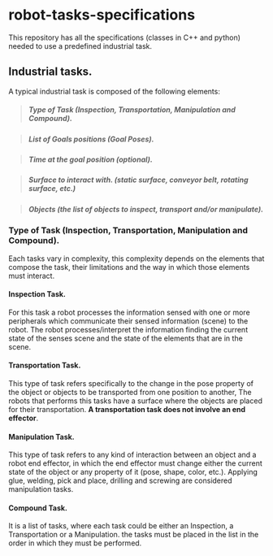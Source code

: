 # robot-tasks-specifications
This repository has all the specifications (classes in C++ and python) needed to use a predefined industrial task.

## Industrial tasks.
A typical industrial task is composed of the following elements:

> ##### Type of Task (Inspection, Transportation, Manipulation and Compound).

> ##### List of Goals positions (Goal Poses).

> ##### Time at the goal position (optional).

> ##### Surface to interact with. (static surface, conveyor belt, rotating surface, etc.)

> ##### Objects (the list of objects to inspect, transport and/or manipulate).

### Type of Task (Inspection, Transportation, Manipulation and Compound).
Each tasks vary in complexity, this complexity depends on the elements that compose the task, their limitations and the way in which those elements must interact.

#### Inspection Task.
For this task a robot processes the information sensed with one or more peripherals which communicate their sensed information (scene) to the robot. The robot processes/interpret the information finding the current state of the senses scene and the state of the elements that are in the scene.

#### Transportation Task.
This type of task refers specifically to the change in the pose property of the object or objects to be transported from one position to another, The robots that performs this tasks have a surface where the objects are placed for their transportation. **A transportation task does not involve an end effector**.

#### Manipulation Task.
This type of task refers to any kind of interaction between an object and a robot end effector, in which the end effector must change either the current state of the object or any property of it (pose, shape, color, etc.). Applying glue, welding, pick and place, drilling and screwing are considered manipulation tasks.

#### Compound Task.
It is a list of tasks, where each task could be either an Inspection, a Transportation or a Manipulation. the tasks must be placed in the list in the order in which they must be performed. 
